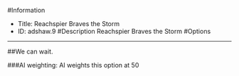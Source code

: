 #Information
 - Title: Reachspier Braves the Storm
 - ID: adshaw.9
#Description
Reachspier Braves the Storm
#Options

___
##We can wait.

###AI weighting:
AI weights this option at 50

